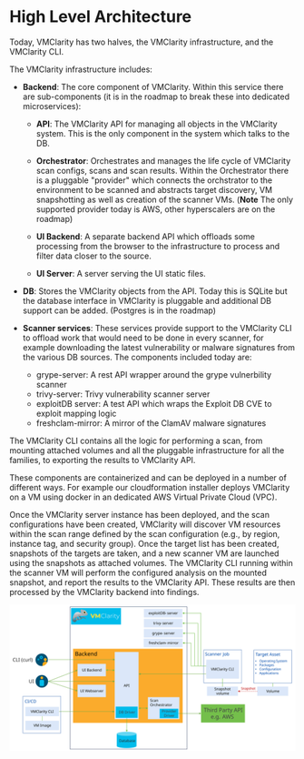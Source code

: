 # High Level Architecture

Today, VMClarity has two halves, the VMClarity infrastructure, and the VMClarity CLI.

The VMClarity infrastructure includes:

- **Backend**: The core component of VMClarity. Within this service there are
  sub-components (it is in the roadmap to break these into dedicated microservices):

    - **API**: The VMClarity API for managing all objects in the VMClarity
      system. This is the only component in the system which talks to the DB.

    - **Orchestrator**: Orchestrates and manages the life cycle of VMClarity scan
      configs, scans and scan results. Within the Orchestrator there is a
      pluggable "provider" which connects the orchstrator to the environment to be
      scanned and abstracts target discovery, VM snapshotting as well as creation of
      the scanner VMs. (**Note** The only supported provider today is AWS, other
      hyperscalers are on the roadmap)

    - **UI Backend**: A separate backend API which offloads some processing from
      the browser to the infrastructure to process and filter data closer to the
      source.

    - **UI Server**: A server serving the UI static files.

- **DB**: Stores the VMClarity objects from the API. Today this is SQLite but
  the database interface in VMClarity is pluggable and additional DB support
  can be added. (Postgres is in the roadmap)

- **Scanner services**: These services provide support to the VMClarity
  CLI to offload work that would need to be done in every scanner, for example
  downloading the latest vulnerability or malware signatures from the various DB
  sources. The components included today are:
    - grype-server: A rest API wrapper around the grype vulnerbility scanner
    - trivy-server: Trivy vulnerability scanner server
    - exploitDB server: A test API which wraps the Exploit DB CVE to exploit mapping logic
    - freshclam-mirror: A mirror of the ClamAV malware signatures

The VMClarity CLI contains all the logic for performing a scan, from mounting
attached volumes and all the pluggable infrastructure for all the families, to
exporting the results to VMClarity API.

These components are containerized and can be deployed in a number of different
ways. For example our cloudformation installer deploys VMClarity on a VM using
docker in an dedicated AWS Virtual Private Cloud (VPC).

Once the VMClarity server instance has been deployed, and the scan
configurations have been created, VMClarity will discover VM resources within
the scan range defined by the scan configuration (e.g., by region, instance
tag, and security group). Once the target list has been created, snapshots of
the targets are taken, and a new scanner VM are launched using the snapshots as
attached volumes. The VMClarity CLI running within the scanner VM will perform
the configured analysis on the mounted snapshot, and report the results to the
VMClarity API. These results are then processed by the VMClarity backend into
findings.

![VMClarity Architecture Overview](img/vmclarity-arch-20230406.svg)
